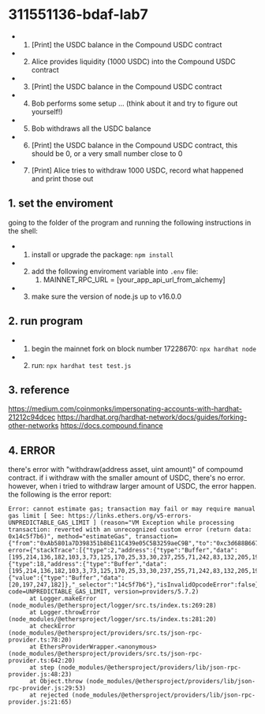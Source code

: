 # 311551136-bdaf-lab7 
* 1. [Print] the USDC balance in the Compound USDC contract
* 2. Alice provides liquidity (1000 USDC) into the Compound USDC contract
* 3. [Print] the USDC balance in the Compound USDC contract
* 4. Bob performs some setup … (think about it and try to figure out yourself!)
* 5. Bob withdraws all the USDC balance
* 6. [Print] the USDC balance in the Compound USDC contract, this should be 0, or a very small number close to 0
* 7. [Print] Alice tries to withdraw 1000 USDC, record what happened and print those out

## 1. set the enviroment  
going to the folder of the program and running the following instructions in the shell:  
* 1. install or upgrade the package: `npm install`  
* 2. add the following enviroment variable into `.env` file:  
      1. MAINNET_RPC_URL = [your_app_api_url_from_alchemy]   
* 3. make sure the version of node.js up to v16.0.0
## 2. run program  
* 1. begin the mainnet fork on block number 17228670: `npx hardhat node`
* 2. run: `npx hardhat test test.js`  

## 3. reference
https://medium.com/coinmonks/impersonating-accounts-with-hardhat-21212c94dcec
https://hardhat.org/hardhat-network/docs/guides/forking-other-networks
https://docs.compound.finance

## 4. ERROR
there's error with "withdraw(address asset, uint amount)" of compoumd contract.
if i withdraw with the smaller amount of USDC, there's no error. however, when i tried to withdraw larger amount of USDC, the error happen. the following is the error report:  
```
Error: cannot estimate gas; transaction may fail or may require manual gas limit [ See: https://links.ethers.org/v5-errors-UNPREDICTABLE_GAS_LIMIT ] (reason="VM Exception while processing transaction: reverted with an unrecognized custom error (return data: 0x14c5f7b6)", method="estimateGas", transaction={"from":"0xAb5801a7D398351b8bE11C439e05C5B3259aeC9B","to":"0xc3d688B66703497DAA19211EEdff47f25384cdc3","data":"0xf3fef3a3000000000000000000000000a0b86991c6218b36c1d19d4a2e9eb0ce3606eb4800000000000000000000000000000000000000000000000000002ab6b6b9ee1e","accessList":null}, error={"stackTrace":[{"type":2,"address":{"type":"Buffer","data":[195,214,136,182,103,3,73,125,170,25,33,30,237,255,71,242,83,132,205,195]}},{"type":18,"address":{"type":"Buffer","data":[195,214,136,182,103,3,73,125,170,25,33,30,237,255,71,242,83,132,205,195]},"message":{"value":{"type":"Buffer","data":[20,197,247,182]},"_selector":"14c5f7b6"},"isInvalidOpcodeError":false}],"data":"0x14c5f7b6"}, code=UNPREDICTABLE_GAS_LIMIT, version=providers/5.7.2)
      at Logger.makeError (node_modules/@ethersproject/logger/src.ts/index.ts:269:28)
      at Logger.throwError (node_modules/@ethersproject/logger/src.ts/index.ts:281:20)
      at checkError (node_modules/@ethersproject/providers/src.ts/json-rpc-provider.ts:78:20)
      at EthersProviderWrapper.<anonymous> (node_modules/@ethersproject/providers/src.ts/json-rpc-provider.ts:642:20)
      at step (node_modules/@ethersproject/providers/lib/json-rpc-provider.js:48:23)
      at Object.throw (node_modules/@ethersproject/providers/lib/json-rpc-provider.js:29:53)
      at rejected (node_modules/@ethersproject/providers/lib/json-rpc-provider.js:21:65)
```
